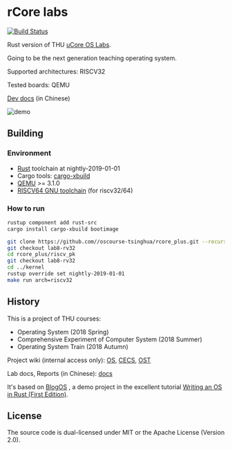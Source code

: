 # rCore labs

[![Build Status](https://travis-ci.org/oscourse-tsinghua/RustOS.svg?branch=lab8-rv32)](https://travis-ci.org/oscourse-tsinghua/RustOS)

Rust version of THU [uCore OS  Labs](https://github.com/chyyuu/ucore_os_lab).

Going to be the next generation teaching operating system.

Supported architectures: RISCV32

Tested boards: QEMU

[Dev docs](https://rucore.gitbook.io/rust-os-docs/) (in Chinese)

![demo](./docs/2_OSLab/os2atc/demo.png)

## Building

### Environment

* [Rust](https://www.rust-lang.org) toolchain at nightly-2019-01-01
* Cargo tools: [cargo-xbuild](https://github.com/rust-osdev/cargo-xbuild)
* [QEMU](https://www.qemu.org) >= 3.1.0
* [RISCV64 GNU toolchain](https://www.sifive.com/boards) (for riscv32/64)


### How to run

```bash
rustup component add rust-src
cargo install cargo-xbuild bootimage
```

```bash
git clone https://github.com//oscourse-tsinghua/rcore_plus.git --recursive
git checkout lab8-rv32
cd rcore_plus/riscv_pk
git checkout lab8-rv32
cd ../kernel
rustup override set nightly-2019-01-01
make run arch=riscv32
```

## History

This is a project of THU courses:

* Operating System (2018 Spring) 
* Comprehensive Experiment of Computer System (2018 Summer)
* Operating System Train (2018 Autumn)

Project wiki (internal access only): [OS](http://os.cs.tsinghua.edu.cn/oscourse/OS2018spring/projects/g11), [CECS](http://os.cs.tsinghua.edu.cn/oscourse/csproject2018/group05), [OST](http://os.cs.tsinghua.edu.cn/oscourse/OsTrain2018)

Lab docs, Reports (in Chinese): [docs](./docs)

It's based on [BlogOS](https://github.com/phil-opp/blog_os) , a demo project in the excellent tutorial [Writing an OS in Rust (First Edition)](https://os.phil-opp.com/first-edition/).

## License

The source code is dual-licensed under MIT or the Apache License (Version 2.0).
